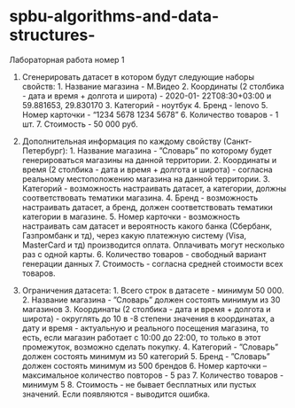# spbu-algorithms-and-data-structures-
Лабораторная работа номер 1

1) Сгенерировать датасет в котором будут следующие наборы свойств:
        1. Название магазина - М.Видео
        2. Координаты (2 столбика - дата и время + долгота и широта) - 2020-01-
        22T08:30+03:00 и 59.881653, 29.830170
        3. Категорий - ноутбук
        4. Бренд - lenovo
        5. Номер карточки - “1234 5678 1234 5678”
        6. Количество товаров - 1 шт.
        7. Стоимость - 50 000 руб.
        
2) Дополнительная информация по каждому свойству (Санкт-Петербург):
        1. Название магазина - ”Словарь” по которому будет генерироваться
        магазины на данной территории.
        2. Координаты и время (2 столбика - дата и время + долгота и широта) -
        согласна реальному местоположению магазина на данной территории.
        3. Категорий - возможность настраивать датасет, а категории, должны
        соответствовать тематики магазина.
        4. Бренд - возможность настраивать датасет, а бренд, должен
        соответствовать тематики категории в магазине.
        5. Номер карточки - возможность настраивать сам датасет и вероятность
        какого банка (Сбербанк, Газпромбанк и тд), через какую платежную
        систему (Visa, MasterCard и тд) производится оплата. Оплачивать могут
        несколько раз с одной карты.
        6. Количество товаров - свободный вариант генерации данных
        7. Стоимость - согласна средней стоимости всех товаров.

3) Ограничения датасета:
        1. Всего строк в датасете - минимум 50 000.
        2. Название магазина - ”Словарь” должен состоять минимум из 30
        магазинов
        3. Координаты (2 столбика - дата и время + долгота и широта) - округлять
        до 10 в -8 степени значения в координатах, а дату и время - актуальную
        и реального посещения магазина, то есть, если магазин работает с 10:00
        до 22:00, то только в этот промежуток, возможно сделать покупку.
        4. Категорий - ”Словарь” должен состоять минимум из 50 категорий
        5. Бренд - ”Словарь” должен состоять минимум из 500 брендов
        6. Номер карточки – максимальное количество повторов - 5 раз
        7. Количество товаров - минимум 5
        8. Стоимость - не бывает бесплатных или пустых значений. Если
        появляются - выводится ошибка.
